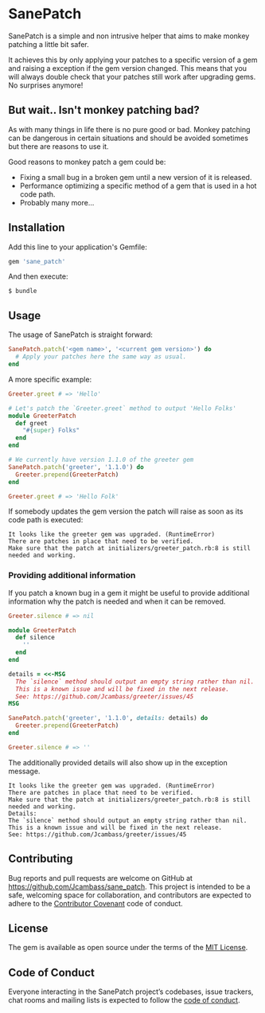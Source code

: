 # SanePatch

SanePatch is a simple and non intrusive helper that aims to make monkey patching a little bit safer.

It achieves this by only applying your patches to a specific version of a gem and raising a exception if the gem version changed. This means that you will always double check that your patches still work after upgrading gems. No surprises anymore!

## But wait.. Isn't monkey patching bad?

As with many things in life there is no pure good or bad. Monkey patching can be dangerous in certain situations and should be avoided sometimes but there are reasons to use it.

Good reasons to monkey patch a gem could be:
- Fixing a small bug in a broken gem until a new version of it is released.
- Performance optimizing a specific method of a gem that is used in a hot code path.
- Probably many more...

## Installation

Add this line to your application's Gemfile:

```ruby
gem 'sane_patch'
```

And then execute:

    $ bundle

## Usage

The usage of SanePatch is straight forward:


```ruby
SanePatch.patch('<gem name>', '<current gem version>') do
  # Apply your patches here the same way as usual.
end
```

A more specific example:

```ruby
Greeter.greet # => 'Hello'

# Let's patch the `Greeter.greet` method to output 'Hello Folks'
module GreeterPatch
  def greet
    "#{super} Folks"
  end
end

# We currently have version 1.1.0 of the greeter gem
SanePatch.patch('greeter', '1.1.0') do
  Greeter.prepend(GreeterPatch)
end

Greeter.greet # => 'Hello Folk'
```

If somebody updates the gem version the patch will raise as soon as its code path is executed:
```
It looks like the greeter gem was upgraded. (RuntimeError)
There are patches in place that need to be verified.
Make sure that the patch at initializers/greeter_patch.rb:8 is still needed and working.
```

### Providing additional information

If you patch a known bug in a gem it might be useful to provide additional information why the patch is needed and when it can be removed.

```ruby
Greeter.silence # => nil

module GreeterPatch
  def silence
    ''
  end
end

details = <<-MSG
  The `silence` method should output an empty string rather than nil.
  This is a known issue and will be fixed in the next release.
  See: https://github.com/Jcambass/greeter/issues/45
MSG

SanePatch.patch('greeter', '1.1.0', details: details) do
  Greeter.prepend(GreeterPatch)
end

Greeter.silence # => ''
```

The additionally provided details will also show up in the exception message.

```
It looks like the greeter gem was upgraded. (RuntimeError)
There are patches in place that need to be verified.
Make sure that the patch at initializers/greeter_patch.rb:8 is still needed and working.
Details:
The `silence` method should output an empty string rather than nil.
This is a known issue and will be fixed in the next release.
See: https://github.com/Jcambass/greeter/issues/45
```

## Contributing

Bug reports and pull requests are welcome on GitHub at https://github.com/Jcambass/sane_patch. This project is intended to be a safe, welcoming space for collaboration, and contributors are expected to adhere to the [Contributor Covenant](http://contributor-covenant.org) code of conduct.

## License

The gem is available as open source under the terms of the [MIT License](https://opensource.org/licenses/MIT).

## Code of Conduct

Everyone interacting in the SanePatch project’s codebases, issue trackers, chat rooms and mailing lists is expected to follow the [code of conduct](https://github.com/Jcambass/sane_patch/blob/master/CODE_OF_CONDUCT.md).
